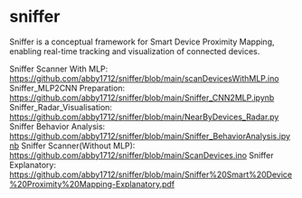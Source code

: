 # sniffer
Sniffer is a conceptual framework for Smart Device Proximity Mapping, enabling real-time tracking and visualization of connected devices.

Sniffer Scanner With MLP: https://github.com/abby1712/sniffer/blob/main/scanDevicesWithMLP.ino
Sniffer_MLP2CNN Preparation: https://github.com/abby1712/sniffer/blob/main/Sniffer_CNN2MLP.ipynb
Sniffer_Radar_Visualisation: https://github.com/abby1712/sniffer/blob/main/NearByDevices_Radar.py
Sniffer Behavior Analysis: https://github.com/abby1712/sniffer/blob/main/Sniffer_BehaviorAnalysis.ipynb
Sniffer Scanner(Without MLP): https://github.com/abby1712/sniffer/blob/main/ScanDevices.ino
Sniffer Explanatory: https://github.com/abby1712/sniffer/blob/main/Sniffer%20Smart%20Device%20Proximity%20Mapping-Explanatory.pdf


